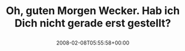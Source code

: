 ---
retweeted: false
source: <a href="http://twitter.com" rel="nofollow">Twitter Web Client</a>
entities:
  hashtags: []
  symbols: []
  user_mentions: []
  urls: []
display_text_range:
- '0'
- '65'
favorite_count: '0'
id_str: '689457272'
truncated: false
retweet_count: '0'
id: '689457272'
created_at: Fri Feb 08 05:55:58 +0000 2008
favorited: false
full_text: Oh, guten Morgen Wecker. Hab ich Dich nicht gerade erst gestellt?
lang: de
tags:
- pesos/twitter
date: '2008-02-08T05:55:58+00:00'
src: https://twitter.com/bascht/status/689457272
original_url: https://twitter.com/bascht/status/689457272
type: twitter_tweet
text: Oh, guten Morgen Wecker. Hab ich Dich nicht gerade erst gestellt?
title: 'Oh, guten Morgen Wecker. Hab ich Dich nicht gerade erst gestellt?

  '

---